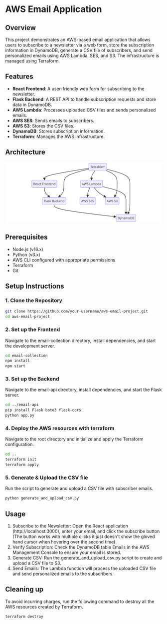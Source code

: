 # AWS Email Application

## Overview

This project demonstrates an AWS-based email application that allows users to subscribe to a newsletter via a web form, store the subscription information in DynamoDB, generate a CSV file of subscribers, and send personalized emails using AWS Lambda, SES, and S3. The infrastructure is managed using Terraform.

## Features

- **React Frontend**: A user-friendly web form for subscribing to the newsletter.
- **Flask Backend**: A REST API to handle subscription requests and store data in DynamoDB.
- **AWS Lambda**: Processes uploaded CSV files and sends personalized emails.
- **AWS SES**: Sends emails to subscribers.
- **AWS S3**: Stores the CSV files.
- **DynamoDB**: Stores subscription information.
- **Terraform**: Manages the AWS infrastructure.

## Architecture

![Architecture Diagram](diagram.png)

## Prerequisites

- Node.js (v16.x)
- Python (v3.x)
- AWS CLI configured with appropriate permissions
- Terraform
- Git

## Setup Instructions

### 1. Clone the Repository

```sh
git clone https://github.com/your-username/aws-email-project.git
cd aws-email-project
```

### 2. Set up the Frontend
Navigate to the email-collection directory, install dependencies, and start the development server.

```sh
cd email-collection
npm install
npm start
```
### 3. Set up the Backend
Navigate to the email-api directory, install dependencies, and start the Flask server.

```sh
cd ../email-api
pip install Flask boto3 flask-cors
python app.py
```

### 4. Deploy the AWS resources with terraform
Navigate to the root directory and initialize and apply the Terraform configuration.

```sh
cd ..
terraform init
terraform apply
```

### 5. Generate & Upload the CSV file
Run the script to generate and upload a CSV file with subscriber emails.

```sh
python generate_and_upload_csv.py
```

## Usage

1. Subscribe to the Newsletter: Open the React application (http://localhost:3000), enter your email, and click the subscribe button (The button works with multiple clicks it just doesn't show the gloved hand cursor when hovering over the second time).
2. Verify Subscription: Check the DynamoDB table Emails in the AWS Management Console to ensure your email is stored.
3. Generate CSV: Run the generate_and_upload_csv.py script to create and upload a CSV file to S3.
4. Send Emails: The Lambda function will process the uploaded CSV file and send personalized emails to the subscribers.

## Cleaning up

To avoid incurring charges, run the following command to destroy all the AWS resources created by Terraform.

```sh
terraform destroy
```


